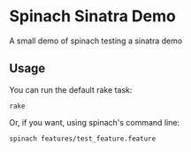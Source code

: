 # Spinach Sinatra Demo
A small demo of spinach testing a sinatra demo

## Usage

You can run the default rake task:
````
rake
````

Or, if you want, using spinach's command line:
````
spinach features/test_feature.feature
````

